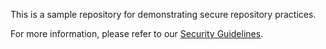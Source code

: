 This is a sample repository for demonstrating secure repository practices.

For more information, please refer to our [Security Guidelines](SECURITY_GUIDELINES.md).
